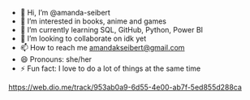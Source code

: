 - 👋 Hi, I’m @amanda-seibert
- 👀 I’m interested in books, anime and games
- 🌱 I’m currently learning SQL, GitHub, Python, Power BI
- 💞️ I’m looking to collaborate on idk yet
- 📫 How to reach me amandakseibert@gmail.com 
- 😄 Pronouns: she/her
- ⚡ Fun fact: I love to do a lot of things at the same time

https://web.dio.me/track/953ab0a9-6d55-4e00-ab7f-5ed855d288ca
